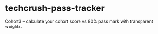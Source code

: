 # techcrush-pass-tracker
Cohort3 – calculate your cohort score vs 80% pass mark with transparent weights.
